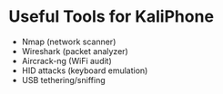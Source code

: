 # Useful Tools for KaliPhone

- Nmap (network scanner)
- Wireshark (packet analyzer)
- Aircrack-ng (WiFi audit)
- HID attacks (keyboard emulation)
- USB tethering/sniffing
